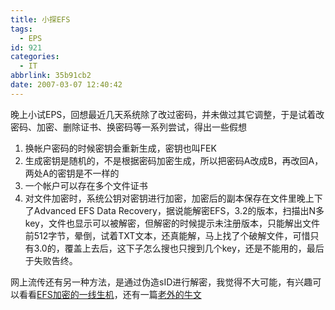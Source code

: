 ```yaml
---
title: 小探EFS
tags:
  - EPS
id: 921
categories:
  - IT
abbrlink: 35b91cb2
date: 2007-03-07 12:40:42
---
```


晚上小试EPS，回想最近几天系统除了改过密码，并未做过其它调整，于是试着改密码、加密、删除证书、换密码等一系列尝试，得出一些假想

1.  换帐户密码的时候密钥会重新生成，密钥也叫FEK
2.  生成密钥是随机的，不是根据密码加密生成，所以把密码A改成B，再改回A，两处A的密钥是不一样的
3.  一个帐户可以存在多个文件证书
4.  对文件加密时，系统公钥对密钥进行加密，加密后的副本保存在文件里晚上下了Advanced EFS Data Recovery，据说能解密EFS，3.2的版本，扫描出N多key，文件也显示可以被解密，但解密的时候提示未注册版本，只能解出文件前512字节，晕倒，试着TXT文本，还真能解，马上找了个破解文件，可惜只有3.0的，覆盖上去后，这下子怎么搜也只搜到几个key，还是不能用的，最后于失败告终。

网上流传还有另一种方法，是通过伪造sID进行解密，我觉得不大可能，有兴趣可以看看[EFS加密的一线生机](http://blog.linuxmine.com/html/12/10412_itemid_1683.html)，还有一篇[老外的牛文](http://www.beginningtoseethelight.org/efsrecovery/index.php)